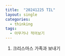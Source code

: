 ```yaml
---
title:  "20241225 TIL"
layout: single
categories:
  - thinking
tags:
  - 아무거나 적어보기
---
```


1. 크리스마스 가족과 보내기